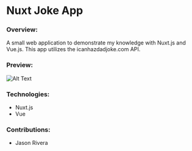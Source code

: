 # Nuxt Joke App

### Overview:

A small web application to demonstrate my knowledge with Nuxt.js and Vue.js. This app utilizes the icanhazdadjoke.com API.

### Preview:

![Alt Text](link)

### Technologies:
- Nuxt.js
- Vue

### Contributions:
- Jason Rivera
